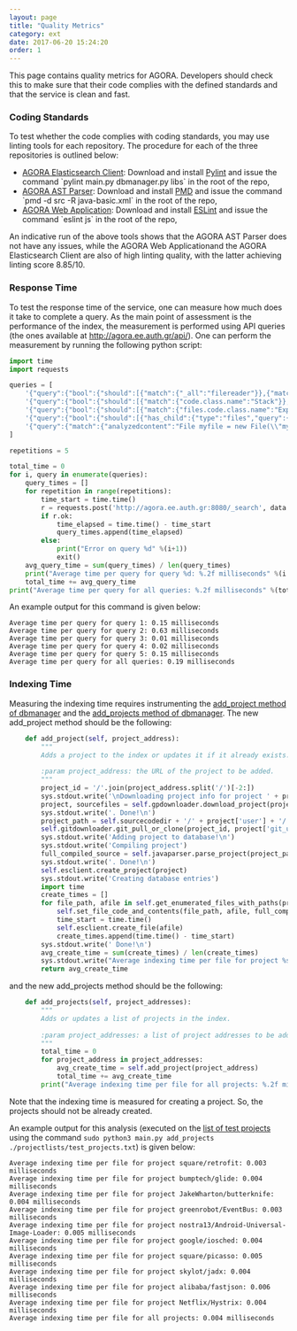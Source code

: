 ```yaml
---
layout: page
title: "Quality Metrics"
category: ext
date: 2017-06-20 15:24:20
order: 1
---
```


This page contains quality metrics for AGORA. Developers should check this to make sure
that their code complies with the defined standards and that the service is clean and fast.

### Coding Standards
To test whether the code complies with coding standards, you may use linting tools for each
repository. The procedure for each of the three repositories is outlined below:
<ul>
<li><a target="_blank" href="https://github.com/AuthEceSoftEng/agora-elasticsearch-client">AGORA Elasticsearch Client</a>: Download and install <a target="_blank" href="https://www.pylint.org/">Pylint</a> and issue the command `pylint main.py dbmanager.py libs` in the root of the repo,</li>
<li><a target="_blank" href="https://github.com/AuthEceSoftEng/agora-ast-parser">AGORA AST Parser</a>: Download and install <a target="_blank" href="https://pmd.github.io/">PMD</a> and issue the command `pmd -d src -R java-basic.xml` in the root of the repo,</li>
<li><a target="_blank" href="https://github.com/AuthEceSoftEng/agora-web-applicationr">AGORA Web Application</a>: Download and install <a target="_blank" href="https://eslint.org/">ESLint</a> and issue the command `eslint js` in the root of the repo,</li>
</ul>

An indicative run of the above tools shows that the AGORA AST Parser does not have any issues, while the AGORA Web Applicationand 
the AGORA Elasticsearch Client are also of high linting quality, with the latter achieving linting score 8.85/10.

### Response Time
To test the response time of the service, one can measure how much does it take to complete a query.
As the main point of assessment is the performance of the index, the measurement is performed using
API queries (the ones available at <a target="_blank" href="http://agora.ee.auth.gr/api/">http://agora.ee.auth.gr/api/</a>).
One can perform the measurement by running the following python script:
```python
import time
import requests

queries = [
	'{"query":{"bool":{"should":[{"match":{"_all":"filereader"}},{"match":{"extension":"java"}}]}}}',
	'{"query":{"bool":{"should":[{"match":{"code.class.name":"Stack"}},{"nested":{"path":"code.class.methods","query":{"bool":{"should":[{"match":{"code.class.methods.name":"push"}},{"term":{"code.class.methods.returntype":"void"}}]}}}},{"nested":{"path":"code.class.methods","query":{"bool":{"should":[{"match":{"code.class.methods.name":"pop"}},{"term":{"code.class.methods.returntype":"int"}}]}}}}]}}}',
	'{"query":{"bool":{"should":[{"match":{"files.code.class.name":"Export"}},{"match":{"files.code.class.extends":"WizardPage"}},{"match":{"files.code.imports":"eclipse"}}]}}}',
	'{"query":{"bool":{"should":[{"has_child":{"type":"files","query":{"match":{"code.class.implements":"Model"}}}},{"has_child":{"type":"files","query":{"match":{"code.class.implements":"View"}}}},{"has_child":{"type":"files","query":{"match":{"code.class.implements":"Controller"}}}},{"has_child":{"type":"files","query":{"match":{"code.class.extends":"JFrame"}}}}]}}}',
	'{"query":{"match":{"analyzedcontent":"File myfile = new File(\\"myfile.xml\\");\\nDocumentBuilderFactory dbFactory = DocumentBuilderFactory.newInstance();\\nDocumentBuilder dBuilder = dbFactory.newDocumentBuilder();\\nDocument doc = dBuilder.parse(myfile);"}}}'
]

repetitions = 5

total_time = 0
for i, query in enumerate(queries):
	query_times = []
	for repetition in range(repetitions):
		time_start = time.time()
		r = requests.post('http://agora.ee.auth.gr:8080/_search', data = query)
		if r.ok:
			time_elapsed = time.time() - time_start
			query_times.append(time_elapsed)
		else:
			print("Error on query %d" %(i+1))
			exit()
	avg_query_time = sum(query_times) / len(query_times)
	print("Average time per query for query %d: %.2f milliseconds" %(i + 1, avg_query_time))
	total_time += avg_query_time
print("Average time per query for all queries: %.2f milliseconds" %(total_time / len(queries)))
```

An example output for this command is given below:
```
Average time per query for query 1: 0.15 milliseconds
Average time per query for query 2: 0.63 milliseconds
Average time per query for query 3: 0.01 milliseconds
Average time per query for query 4: 0.02 milliseconds
Average time per query for query 5: 0.15 milliseconds
Average time per query for all queries: 0.19 milliseconds
```

### Indexing Time
Measuring the indexing time requires instrumenting the
<a target="_blank" href="https://github.com/AuthEceSoftEng/agora-elasticsearch-client/blob/master/dbmanager.py#L90">add_project method of dbmanager</a> and the <a target="_blank" href="https://github.com/AuthEceSoftEng/agora-elasticsearch-client/blob/master/dbmanager.py#L90">add_projects method of dbmanager</a>.
The new add_project method should be the following:
```python
	def add_project(self, project_address):
		"""
		Adds a project to the index or updates it if it already exists.
		
		:param project_address: the URL of the project to be added.
		"""
		project_id = '/'.join(project_address.split('/')[-2:])
		sys.stdout.write('\nDownloading project info for project ' + project_id)
		project, sourcefiles = self.gpdownloader.download_project(project_id)
		sys.stdout.write('. Done!\n')
		project_path = self.sourcecodedir + '/' + project['user'] + '/' + project['name']
		self.gitdownloader.git_pull_or_clone(project_id, project['git_url'], project_path, project['default_branch'])
		sys.stdout.write('Adding project to database!\n')
		sys.stdout.write('Compiling project')
		full_compiled_source = self.javaparser.parse_project(project_path)
		sys.stdout.write('. Done!\n')
		self.esclient.create_project(project)
		sys.stdout.write('Creating database entries')
		import time
		create_times = []
		for file_path, afile in self.get_enumerated_files_with_paths(project_path, sourcefiles):
			self.set_file_code_and_contents(file_path, afile, full_compiled_source)
			time_start = time.time()
			self.esclient.create_file(afile)
			create_times.append(time.time() - time_start)
		sys.stdout.write(' Done!\n')
		avg_create_time = sum(create_times) / len(create_times)
		sys.stdout.write("Average indexing time per file for project %s: %.2f milliseconds\n" %(project_id, avg_create_time))
		return avg_create_time
```
and the new add_projects method should be the following:
```python
	def add_projects(self, project_addresses):
		"""
		Adds or updates a list of projects in the index.
		
		:param project_addresses: a list of project addresses to be added.
		"""
		total_time = 0
		for project_address in project_addresses:
			avg_create_time = self.add_project(project_address)
			total_time += avg_create_time
		print("Average indexing time per file for all projects: %.2f milliseconds" %(total_time / len(project_addresses)))
```
Note that the indexing time is measured for creating a project.
So, the projects should not be already created.

An example output for this analysis (executed on the <a target="_blank" href="https://github.com/AuthEceSoftEng/agora-elasticsearch-client/blob/master/projectlists/test_projects.txt">list of test projects</a> using the command `sudo python3 main.py add_projects ./projectlists/test_projects.txt`) is given below:
```
Average indexing time per file for project square/retrofit: 0.003 milliseconds
Average indexing time per file for project bumptech/glide: 0.004 milliseconds
Average indexing time per file for project JakeWharton/butterknife: 0.004 milliseconds
Average indexing time per file for project greenrobot/EventBus: 0.003 milliseconds
Average indexing time per file for project nostra13/Android-Universal-Image-Loader: 0.005 milliseconds
Average indexing time per file for project google/iosched: 0.004 milliseconds
Average indexing time per file for project square/picasso: 0.005 milliseconds
Average indexing time per file for project skylot/jadx: 0.004 milliseconds
Average indexing time per file for project alibaba/fastjson: 0.006 milliseconds
Average indexing time per file for project Netflix/Hystrix: 0.004 milliseconds
Average indexing time per file for all projects: 0.004 milliseconds
```

